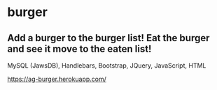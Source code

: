 # burger

## Add a burger to the burger list! Eat the burger and see it move to the eaten list! 


MySQL (JawsDB), Handlebars, Bootstrap, JQuery, JavaScript, HTML 


https://ag-burger.herokuapp.com/

